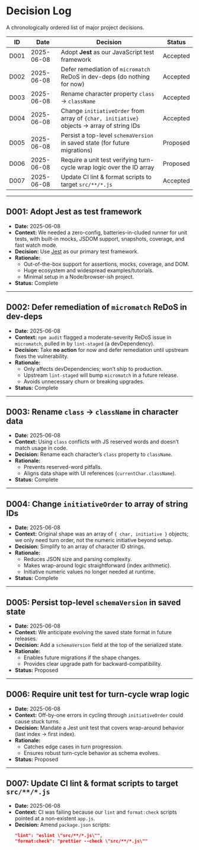 # Decision Log

A chronologically ordered list of major project decisions.

| ID    | Date       | Decision                                                                      | Status     |
|-------|------------|-------------------------------------------------------------------------------|------------|
| D001  | 2025-06-08 | Adopt **Jest** as our JavaScript test framework                                | Accepted   |
| D002  | 2025-06-08 | Defer remediation of `micromatch` ReDoS in dev-deps (do nothing for now)       | Accepted   |
| D003  | 2025-06-08 | Rename character property `class` → `className`                                 | Accepted   |
| D004  | 2025-06-08 | Change `initiativeOrder` from array of `{char, initiative}` objects → array of string IDs | Accepted   |
| D005  | 2025-06-08 | Persist a top-level `schemaVersion` in saved state (for future migrations)      | Proposed   |
| D006  | 2025-06-08 | Require a unit test verifying turn-cycle wrap logic over the ID array           | Proposed   |
| D007  | 2025-06-08 | Update CI lint & format scripts to target `src/**/*.js`                         | Accepted   |

---

## D001: Adopt Jest as test framework
- **Date:** 2025-06-08  
- **Context:** We needed a zero-config, batteries-in-cluded runner for unit tests, with built-in mocks, JSDOM support, snapshots, coverage, and fast watch mode.  
- **Decision:** Use [Jest](https://jestjs.io/) as our primary test framework.  
- **Rationale:**  
  - Out-of-the-box support for assertions, mocks, coverage, and DOM.  
  - Huge ecosystem and widespread examples/tutorials.  
  - Minimal setup in a Node/browser-ish project.  
- **Status:** Complete  

---

## D002: Defer remediation of `micromatch` ReDoS in dev-deps
- **Date:** 2025-06-08  
- **Context:** `npm audit` flagged a moderate-severity ReDoS issue in `micromatch`, pulled in by `lint-staged` (a devDependency).  
- **Decision:** Take **no action** for now and defer remediation until upstream fixes the vulnerability.  
- **Rationale:**  
  - Only affects devDependencies; won’t ship to production.  
  - Upstream `lint-staged` will bump `micromatch` in a future release.  
  - Avoids unnecessary churn or breaking upgrades.  
- **Status:** Complete  

---

## D003: Rename `class` → `className` in character data
- **Date:** 2025-06-08  
- **Context:** Using `class` conflicts with JS reserved words and doesn’t match usage in code.  
- **Decision:** Rename each character’s `class` property to `className`.  
- **Rationale:**  
  - Prevents reserved-word pitfalls.  
  - Aligns data shape with UI references (`currentChar.className`).  
- **Status:** Complete  

---

## D004: Change `initiativeOrder` to array of string IDs
- **Date:** 2025-06-08  
- **Context:** Original shape was an array of `{ char, initiative }` objects; we only need turn order, not the numeric initiative beyond setup.  
- **Decision:** Simplify to an array of character ID strings.  
- **Rationale:**  
  - Reduces JSON size and parsing complexity.  
  - Makes wrap-around logic straightforward (index arithmetic).  
  - Initiative numeric values no longer needed at runtime.  
- **Status:** Complete  

---

## D005: Persist top-level `schemaVersion` in saved state
- **Date:** 2025-06-08  
- **Context:** We anticipate evolving the saved state format in future releases.  
- **Decision:** Add a `schemaVersion` field at the top of the serialized state.  
- **Rationale:**  
  - Enables future migrations if the shape changes.  
  - Provides clear upgrade path for backward-compatibility.  
- **Status:** Proposed  

---

## D006: Require unit test for turn-cycle wrap logic
- **Date:** 2025-06-08  
- **Context:** Off-by-one errors in cycling through `initiativeOrder` could cause stuck turns.  
- **Decision:** Mandate a Jest unit test that covers wrap-around behavior (last index → first index).  
- **Rationale:**  
  - Catches edge cases in turn progression.  
  - Ensures robust turn-cycle behavior as schema evolves.  
- **Status:** Proposed  

---

## D007: Update CI lint & format scripts to target `src/**/*.js`
- **Date:** 2025-06-08  
- **Context:** CI was failing because our `lint` and `format:check` scripts pointed at a non-existent `app.js`.  
- **Decision:** Amend `package.json` scripts:  
  ```json
  "lint": "eslint \"src/**/*.js\"",
  "format:check": "prettier --check \"src/**/*.js\""
